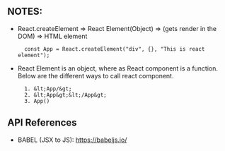 ## NOTES:

- React.createElement => React Element(Object) => (gets render in the DOM) => HTML element

        const App = React.createElement("div", {}, "This is react element");

- React Element is an object, where as React component is a function.
  Below are the different ways to call react component.

        1. &lt;App/&gt;
        2. &lt;App&gt;&lt;/App&gt;
        3. App()

## API References

- BABEL (JSX to JS): https://babeljs.io/
